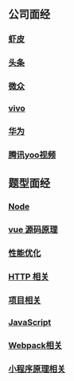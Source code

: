 ## 公司面经

### [虾皮](https://github.com/ravencrown/noteBook/issues/2)
### [头条](https://github.com/ravencrown/noteBook/issues/3)
### [微众](https://github.com/ravencrown/noteBook/issues/5)
### [vivo](https://github.com/ravencrown/noteBook/issues/1)
### [华为](https://github.com/ravencrown/noteBook/issues/6)
### [腾讯yoo视频](https://github.com/ravencrown/noteBook/issues/4)

## 题型面经

### [Node](https://github.com/ravencrown/noteBook/issues/13)
### [vue 源码原理](https://github.com/ravencrown/noteBook/issues/9)
### [性能优化](https://github.com/ravencrown/noteBook/issues/8)
### [HTTP 相关](https://github.com/ravencrown/noteBook/issues/7)
### [项目相关](https://github.com/ravencrown/noteBook/issues/12)
### [JavaScript](https://github.com/ravencrown/noteBook/issues/11)
### [Webpack相关](https://github.com/ravencrown/noteBook/issues/10)
### [小程序原理相关](https://github.com/ravencrown/noteBook/issues/14)
